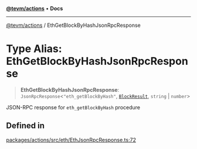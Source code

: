 [**@tevm/actions**](../README.md) • **Docs**

***

[@tevm/actions](../globals.md) / EthGetBlockByHashJsonRpcResponse

# Type Alias: EthGetBlockByHashJsonRpcResponse

> **EthGetBlockByHashJsonRpcResponse**: `JsonRpcResponse`\<`"eth_getBlockByHash"`, [`BlockResult`](BlockResult.md), `string` \| `number`\>

JSON-RPC response for `eth_getBlockByHash` procedure

## Defined in

[packages/actions/src/eth/EthJsonRpcResponse.ts:72](https://github.com/evmts/tevm-monorepo/blob/main/packages/actions/src/eth/EthJsonRpcResponse.ts#L72)
